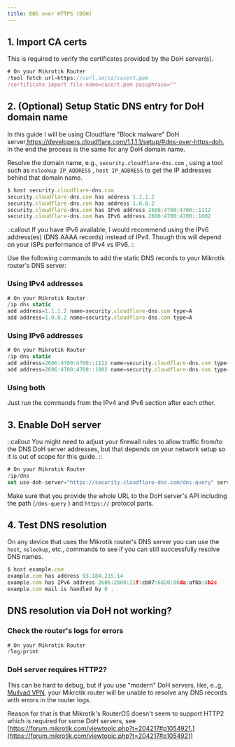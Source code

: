 ```yaml
---
title: DNS over HTTPS (DOH)
---
```


## 1. Import CA certs

This is required to verify the certificates provided by the DoH server(s).

```js
# On your Mikrotik Router
/tool fetch url=https://curl.se/ca/cacert.pem
/certificate import file-name=cacert.pem passphrase=""
```

## 2. (Optional) Setup Static DNS entry for DoH domain name

In this guide I will be using Cloudflare "Block malware" DoH server,<https://developers.cloudflare.com/1.1.1.1/setup/#dns-over-https-doh>, in the end the process is the same for any DoH domain name.

Resolve the domain name, e.g., `security.cloudflare-dns.com` , using a tool such as `nslookup IP_ADDRESS` , `host IP_ADDRESS` to get the IP addresses behind that domain name.

```js
$ host security.cloudflare-dns.com
security.cloudflare-dns.com has address 1.1.1.2
security.cloudflare-dns.com has address 1.0.0.2
security.cloudflare-dns.com has IPv6 address 2606:4700:4700::1112
security.cloudflare-dns.com has IPv6 address 2606:4700:4700::1002
```

::callout
If you have IPv6 available, I would recommend using the IPv6 address(es) (DNS AAAA records) instead of IPv4. Though this will depend on your ISPs performance of IPv4 vs IPv6.
::

Use the following commands to add the static DNS records to your Mikrotik router's DNS server:

### Using IPv4 addresses

```js
# On your Mikrotik Router
/ip dns static
add address=1.1.1.2 name=security.cloudflare-dns.com type=A
add address=1.0.0.2 name=security.cloudflare-dns.com type=A
```

### Using IPv6 addresses

```js
# On your Mikrotik Router
/ip dns static
add address=2606:4700:4700::1112 name=security.cloudflare-dns.com type=AAAA
add address=2606:4700:4700::1002 name=security.cloudflare-dns.com type=AAAA
```

### Using both

Just run the commands from the IPv4 and IPv6 section after each other.

## 3. Enable DoH server

::callout
You might need to adjust your firewall rules to allow traffic from/to the DNS DoH server addresses, but that depends on your network setup so it is out of scope for this guide.
::

```js
# On your Mikrotik Router
/ip/dns
set use-doh-server="https://security.cloudflare-dns.com/dns-query" servers="" verify-doh-cert=yes
```

Make sure that you provide the whole URL to the DoH server's API including the path (`/dns-query` ) and `https://` protocol parts.

## 4. Test DNS resolution

On any device that uses the Mikrotik router's DNS server you can use the `host`, `nslookup`, etc., commands to see if you can still successfully resolve DNS names.

```js
$ host example.com
example.com has address 93.184.215.14
example.com has IPv6 address 2606:2800:21f:cb07:6820:80da:af6b:8b2c
example.com mail is handled by 0 .
```

## DNS resolution via DoH not working?

### Check the router's logs for errors

```js
# On your Mikrotik Router
/log/print
```

### DoH server requires HTTP2?

This can be hard to debug, but if you use "modern" DoH servers, like, e..g, [Mullvad VPN](https://mullvad.net/en/help/dns-over-https-and-dns-over-tls), your Mikrotik router will be unable to resolve any DNS records with errors in the router logs.

Reason for that is that Mikrotik's RouterOS doesn't seem to support HTTP2 which is required for some DoH servers, see [https://forum.mikrotik.com/viewtopic.php?t=204217#p1054921.](https://forum.mikrotik.com/viewtopic.php?t=204217#p1054921)
